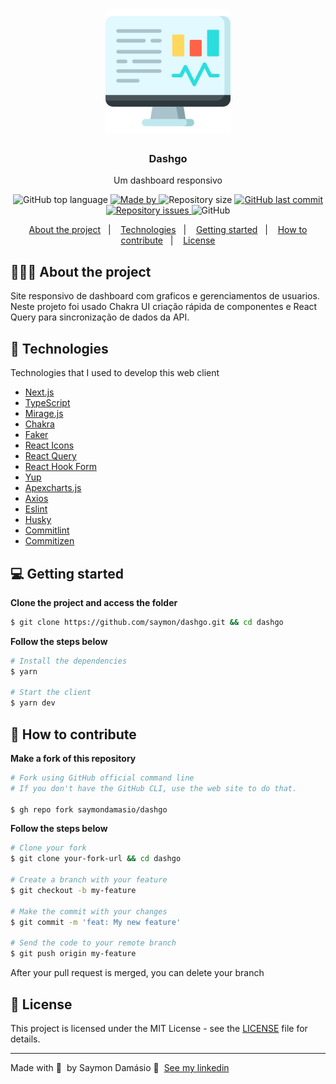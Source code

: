 <h1 align="center">
	<img alt="Logo" src=".github/logo.png" width="200px" />
</h1>

<h3 align="center">
  Dashgo
</h3>

<p align="center">Um dashboard responsivo</p>

<p align="center">
  <img alt="GitHub top language" src="https://img.shields.io/github/languages/top/saymondamasio/dashgo">

  <a href="https://www.linkedin.com/in/saymondamasio/">
    <img alt="Made by" src="https://img.shields.io/badge/Made%20by-Saymon%20Dam%C3%A1sio-brightgreen">
  </a>

  <img alt="Repository size" src="https://img.shields.io/github/repo-size/saymondamasio/dashgo">

  <a href="https://github.com/saymondamasio/dashgo/commits/master">
    <img alt="GitHub last commit" src="https://img.shields.io/github/last-commit/saymondamasio/dashgo">
  </a>

  <a href="https://github.com/saymondamasio/dashgo/issues">
    <img alt="Repository issues" src="https://img.shields.io/github/issues/saymondamasio/dashgo">
  </a>

  <img alt="GitHub" src="https://img.shields.io/github/license/saymondamasio/dashgo">
</p>

<p align="center">
  <a href="#-about-the-project">About the project</a>&nbsp;&nbsp;&nbsp;|&nbsp;&nbsp;&nbsp;
  <a href="#-technologies">Technologies</a>&nbsp;&nbsp;&nbsp;|&nbsp;&nbsp;&nbsp;
  <a href="#-getting-started">Getting started</a>&nbsp;&nbsp;&nbsp;|&nbsp;&nbsp;&nbsp;
  <a href="#-how-to-contribute">How to contribute</a>&nbsp;&nbsp;&nbsp;|&nbsp;&nbsp;&nbsp;
  <a href="#-license">License</a>
</p>

## 👨🏻‍💻 About the project

<p>Site responsivo de dashboard com graficos e gerenciamentos de usuarios. Neste projeto foi usado Chakra UI criação rápida de componentes e React Query para sincronização de dados da API.</p>

## 🚀 Technologies

Technologies that I used to develop this web client

- [Next.js](https://nextjs.org/)
- [TypeScript](https://www.typescriptlang.org/)
- [Mirage.js](https://www.miragejs.com/)
- [Chakra](https://chakra-ui.com/)
- [Faker](https://github.com/Marak/Faker.js)
- [React Icons](https://react-icons.netlify.com/#/)
- [React Query](https://react-query.tanstack.com/)
- [React Hook Form](https://react-hook-form.com/)
- [Yup](https://github.com/jquense/yup)
- [Apexcharts.js](https://apexcharts.com/)
- [Axios](https://axios-http.com/)
- [Eslint](https://eslint.org/)
- [Husky](https://github.com/typicode/husky)
- [Commitlint](https://github.com/conventional-changelog/commitlint)
- [Commitizen](https://github.com/commitizen/cz-cli)

## 💻 Getting started

**Clone the project and access the folder**

```bash
$ git clone https://github.com/saymon/dashgo.git && cd dashgo
```

**Follow the steps below**

```bash
# Install the dependencies
$ yarn

# Start the client
$ yarn dev
```

## 🤔 How to contribute

**Make a fork of this repository**

```bash
# Fork using GitHub official command line
# If you don't have the GitHub CLI, use the web site to do that.

$ gh repo fork saymondamasio/dashgo
```

**Follow the steps below**

```bash
# Clone your fork
$ git clone your-fork-url && cd dashgo

# Create a branch with your feature
$ git checkout -b my-feature

# Make the commit with your changes
$ git commit -m 'feat: My new feature'

# Send the code to your remote branch
$ git push origin my-feature
```

After your pull request is merged, you can delete your branch

## 📝 License

This project is licensed under the MIT License - see the [LICENSE](LICENSE) file for details.

---

Made with 💜 &nbsp;by Saymon Damásio 👋 &nbsp;[See my linkedin](https://www.linkedin.com/in/saymondamasio/)
